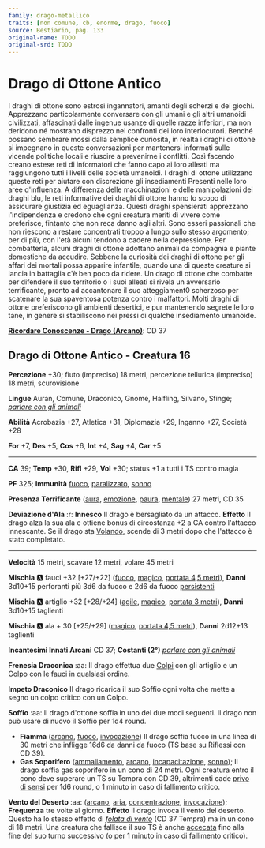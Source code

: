 ```yaml
---
family: drago-metallico
traits: [non comune, cb, enorme, drago, fuoco]
source: Bestiario, pag. 133
original-name: TODO
original-srd: TODO
---
```


# Drago di Ottone Antico

I draghi di ottone sono estrosi ingannatori, amanti degli scherzi e dei giochi. Apprezzano particolarmente conversare con gli umani e gli altri umanoidi civilizzati, affascinati dalle ingenue usanze di quelle razze inferiori, ma non deridono né mostrano disprezzo nei confronti dei loro interlocutori. Benché possano sembrare mossi dalla semplice curiosità, in realtà i draghi di ottone si impegnano in queste conversazioni per mantenersi informati sulle vicende politiche locali e riuscire a prevenirne i conflitti. Così facendo creano estese reti di informatori che fanno capo ai loro alleati ma raggiungono tutti i livelli delle società umanoidi. I draghi di ottone utilizzano queste reti per aiutare con discrezione gli insediamenti Presenti nelle loro aree d'influenza. A differenza delle macchinazioni e delle manipolazioni dei draghi blu, le reti informative dei draghi di ottone hanno lo scopo di assicurare giustizia ed eguaglianza. Questi draghi spensierati apprezzano l'indipendenza e credono che ogni creatura meriti di vivere come preferisce, fintanto che non reca danno agli altri. Sono esseri passionali che non riescono a restare concentrati troppo a lungo sullo stesso argomento; per di più, con l'età alcuni tendono a cadere nella depressione. Per combatterla, alcuni draghi di ottone adottano animali da compagnia e piante domestiche da accudire. Sebbene la curiosità dei draghi di ottone per gli affari dei mortali possa apparire infantile, quando una di queste creature si lancia in battaglia c'è ben poco da ridere. Un drago di ottone che combatte per difendere il suo territorio o i suoi alleati si rivela un avversario terrificante, pronto ad accantonare il suo atteggiament0 scherzoso per scatenare la sua spaventosa potenza contro i malfattori. Molti draghi di ottone preferiscono gli ambienti desertici, e pur mantenendo segrete le loro tane, in genere si stabiliscono nei pressi di qualche insediamento umanoide.

**[Ricordare Conoscenze - Drago (Arcano)](/azioni/ricordare-conoscenze)**: CD 37

## Drago di Ottone Antico - Creatura 16

**Percezione** +30; fiuto (impreciso) 18 metri, percezione tellurica (impreciso) 18 metri, scurovisione

**Lingue** Auran, Comune, Draconico, Gnome, Halfling, Silvano, Sfinge; *[parlare con gli animali](/incantesimi/parlare-con-gli-animali)*

**Abilità** Acrobazia +27, Atletica +31, Diplomazia +29, Inganno +27, Società +28

**For** +7, **Des** +5, **Cos** +6, **Int** +4, **Sag** +4, **Car** +5

***

**CA** 39; **Temp** +30, **Rifl** +29, **Vol** +30; status +1 a tutti i TS contro magia

**PF** 325; **Immunità** [fuoco](/tratti/fuoco), [paralizzato](/tratti/paralizzato), [sonno](/tratti/sonno)

**Presenza Terrificante** ([aura](/tratti/aura), [emozione](/tratti/emozione), [paura](/tratti/paura), [mentale](/tratti/mentale)) 27 metri, CD 35

**Deviazione d'Ala** :r: **Innesco** Il drago è bersagliato da un attacco. **Effetto** Il drago alza la sua ala e ottiene bonus di circostanza +2 a CA contro l'attacco innescante. Se il drago sta [Volando](/azioni/volare), scende di 3 metri dopo che l'attacco è stato completato.

***

**Velocità** 15 metri, scavare 12 metri, volare 45 metri

**Mischia** :a: fauci +32 \[+27/+22] ([fuoco](/tratti/fuoco), [magico](/tratti/magico), [portata 4,5 metri](/tratti/portata)), **Danni** 3d10+15 perforanti più 3d6 da fuoco e 2d6 da fuoco [persistenti](/condizioni/danno-persistente)

**Mischia** :a: artiglio +32 \[+28/+24] ([agile](/tratti/agile), [magico](/tratti/magico), [portata 3 metri](/tratti/portata)), **Danni** 3d10+15 taglienti

**Mischia** :a: ala + 30 \[+25/+29] ([magico](/tratti/magico), [portata 4,5 metri](/tratti/portata)), **Danni** 2d12+13 taglienti

**Incantesimi Innati Arcani** CD 37; **Costanti (2°)** *[parlare con gli animali](/incantesimi/parlare-con-gli-animali)*

**Frenesia Draconica** :aa: Il drago effettua due [Colpi](/azioni/colpire) con gli artiglio e un Colpo con le fauci in qualsiasi ordine.

**Impeto Draconico** Il drago ricarica il suo Soffio ogni volta che mette a segno un colpo critico con un Colpo.

**Soffio** :aa: Il drago d'ottone soffia in uno dei due modi seguenti. Il drago non può usare di nuovo il Soffio per 1d4 round.

*   **Fiamma** ([arcano](/tratti/arcano), [fuoco](/tratti/fuoco), [invocazione](/tratti/invocazione)) Il drago soffia fuoco in una linea di 30 metri che infligge 16d6 da danni da fuoco (TS base su Riflessi con CD 39).
*   **Gas Soporifero** ([ammaliamento](/tratti/ammaliamento), [arcano](/tratti/arcano), [incapacitazione](/tratti/incapacitazione), [sonno](/tratti/sonno)); Il drago soffia gas soporifero in un cono di 24 metri. Ogni creatura entro il cono deve superare un TS su Tempra con CD 39, altrimenti cade [privo di sensi](/condizioni/privo-di-sensi) per 1d6 round, o 1 minuto in caso di fallimento critico.

**Vento del Deserto** :aa: ([arcano](/tratti/arcano), [aria](/tratti/aria), [concentrazione](/tratti/concentrazione), [invocazione](/tratti/invocazione)); **Frequenza** tre volte al giorno. **Effetto** Il drago invoca il vento del deserto. Questo ha lo stesso effetto di *[folata di vento](/incantesimi/folata-di-vento)* (CD 37 Tempra) ma in un cono di 18 metri. Una creatura che fallisce il suo TS è anche [accecata](/condizioni/accecato) fino alla fine del suo turno successivo (o per 1 minuto in caso di fallimento critico).
